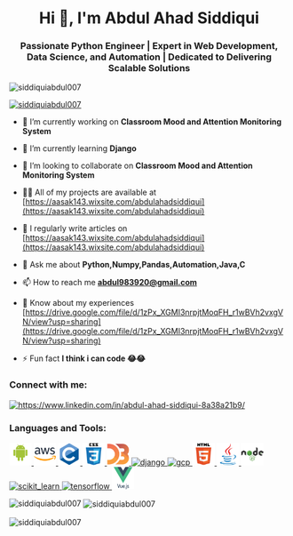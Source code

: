 <h1 align="center">Hi 👋, I'm Abdul Ahad Siddiqui</h1>
<h3 align="center">Passionate Python Engineer | Expert in Web Development, Data Science, and Automation | Dedicated to Delivering Scalable Solutions</h3>

<p align="left"> <img src="https://komarev.com/ghpvc/?username=siddiquiabdul007&label=Profile%20views&color=0e75b6&style=flat" alt="siddiquiabdul007" /> </p>

<p align="left"> <a href="https://github.com/ryo-ma/github-profile-trophy"><img src="https://github-profile-trophy.vercel.app/?username=siddiquiabdul007" alt="siddiquiabdul007" /></a> </p>

- 🔭 I’m currently working on **Classroom Mood and Attention Monitoring System**

- 🌱 I’m currently learning **Django**

- 👯 I’m looking to collaborate on **Classroom Mood and Attention Monitoring System**

- 👨‍💻 All of my projects are available at [https://aasak143.wixsite.com/abdulahadsiddiqui](https://aasak143.wixsite.com/abdulahadsiddiqui)

- 📝 I regularly write articles on [https://aasak143.wixsite.com/abdulahadsiddiqui](https://aasak143.wixsite.com/abdulahadsiddiqui)

- 💬 Ask me about **Python,Numpy,Pandas,Automation,Java,C**

- 📫 How to reach me **abdul983920@gmail.com**

- 📄 Know about my experiences [https://drive.google.com/file/d/1zPx_XGMI3nrpjtMoqFH_r1wBVh2vxgVN/view?usp=sharing](https://drive.google.com/file/d/1zPx_XGMI3nrpjtMoqFH_r1wBVh2vxgVN/view?usp=sharing)

- ⚡ Fun fact **I think i can code 😂😂**

<h3 align="left">Connect with me:</h3>
<p align="left">
<a href="https://linkedin.com/in/https://www.linkedin.com/in/abdul-ahad-siddiqui-8a38a21b9/" target="blank"><img align="center" src="https://raw.githubusercontent.com/rahuldkjain/github-profile-readme-generator/master/src/images/icons/Social/linked-in-alt.svg" alt="https://www.linkedin.com/in/abdul-ahad-siddiqui-8a38a21b9/" height="30" width="40" /></a>
</p>

<h3 align="left">Languages and Tools:</h3>
<p align="left"> <a href="https://developer.android.com" target="_blank" rel="noreferrer"> <img src="https://raw.githubusercontent.com/devicons/devicon/master/icons/android/android-original-wordmark.svg" alt="android" width="40" height="40"/> </a> <a href="https://aws.amazon.com" target="_blank" rel="noreferrer"> <img src="https://raw.githubusercontent.com/devicons/devicon/master/icons/amazonwebservices/amazonwebservices-original-wordmark.svg" alt="aws" width="40" height="40"/> </a> <a href="https://www.cprogramming.com/" target="_blank" rel="noreferrer"> <img src="https://raw.githubusercontent.com/devicons/devicon/master/icons/c/c-original.svg" alt="c" width="40" height="40"/> </a> <a href="https://www.w3schools.com/css/" target="_blank" rel="noreferrer"> <img src="https://raw.githubusercontent.com/devicons/devicon/master/icons/css3/css3-original-wordmark.svg" alt="css3" width="40" height="40"/> </a> <a href="https://d3js.org/" target="_blank" rel="noreferrer"> <img src="https://raw.githubusercontent.com/devicons/devicon/master/icons/d3js/d3js-original.svg" alt="d3js" width="40" height="40"/> </a> <a href="https://www.djangoproject.com/" target="_blank" rel="noreferrer"> <img src="https://cdn.worldvectorlogo.com/logos/django.svg" alt="django" width="40" height="40"/> </a> <a href="https://cloud.google.com" target="_blank" rel="noreferrer"> <img src="https://www.vectorlogo.zone/logos/google_cloud/google_cloud-icon.svg" alt="gcp" width="40" height="40"/> </a> <a href="https://www.w3.org/html/" target="_blank" rel="noreferrer"> <img src="https://raw.githubusercontent.com/devicons/devicon/master/icons/html5/html5-original-wordmark.svg" alt="html5" width="40" height="40"/> </a> <a href="https://www.java.com" target="_blank" rel="noreferrer"> <img src="https://raw.githubusercontent.com/devicons/devicon/master/icons/java/java-original.svg" alt="java" width="40" height="40"/> </a> <a href="https://nodejs.org" target="_blank" rel="noreferrer"> <img src="https://raw.githubusercontent.com/devicons/devicon/master/icons/nodejs/nodejs-original-wordmark.svg" alt="nodejs" width="40" height="40"/> </a> <a href="https://scikit-learn.org/" target="_blank" rel="noreferrer"> <img src="https://upload.wikimedia.org/wikipedia/commons/0/05/Scikit_learn_logo_small.svg" alt="scikit_learn" width="40" height="40"/> </a> <a href="https://www.tensorflow.org" target="_blank" rel="noreferrer"> <img src="https://www.vectorlogo.zone/logos/tensorflow/tensorflow-icon.svg" alt="tensorflow" width="40" height="40"/> </a> <a href="https://vuejs.org/" target="_blank" rel="noreferrer"> <img src="https://raw.githubusercontent.com/devicons/devicon/master/icons/vuejs/vuejs-original-wordmark.svg" alt="vuejs" width="40" height="40"/> </a> </p>

<p><img align="left" src="https://github-readme-stats.vercel.app/api/top-langs?username=siddiquiabdul007&show_icons=true&locale=en&layout=compact" alt="siddiquiabdul007" /></p>

<p>&nbsp;<img align="center" src="https://github-readme-stats.vercel.app/api?username=siddiquiabdul007&show_icons=true&locale=en" alt="siddiquiabdul007" /></p>

<p><img align="center" src="https://github-readme-streak-stats.herokuapp.com/?user=siddiquiabdul007&" alt="siddiquiabdul007" /></p>
